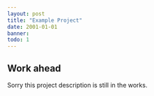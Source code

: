 ```yaml
---
layout: post
title: "Example Project"
date: 2001-01-01
banner: 
todo: 1
---
```


## Work ahead

Sorry this project description is still in the works.

<!--
helpful stuff here
-->
